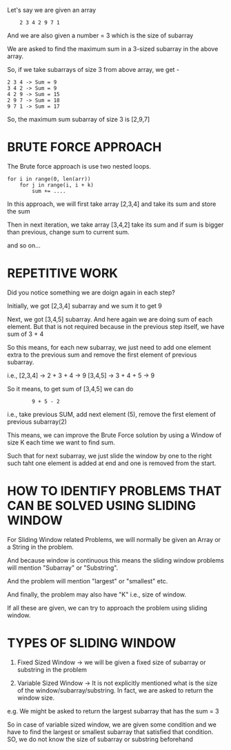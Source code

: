 Let's say we are given an array

        2 3 4 2 9 7 1

And we are also given a number = 3 which is the size of subarray

We are asked to find the maximum sum in a 3-sized subarray in the above array.

So, if we take subarrays of size 3 from above array, we get - 

    2 3 4 -> Sum = 9
    3 4 2 -> Sum = 9
    4 2 9 -> Sum = 15
    2 9 7 -> Sum = 18
    9 7 1 -> Sum = 17

So, the maximum sum subarray of size 3 is [2,9,7]

# BRUTE FORCE APPROACH

The Brute force approach is use two nested loops.

    for i in range(0, len(arr))
        for j in range(i, i + k)
            sum += ....

In this approach, we will first take array [2,3,4] and take its sum and store the sum

Then in next iteration, we take array [3,4,2] take its sum and if sum is bigger than previous, change sum to current sum.

and so on...

# REPETITIVE WORK

Did you notice something we are doign again in each step?

Initially, we got [2,3,4] subarray and we sum it to get 9

Next, we got [3,4,5] subarray. And here again we are doing sum of each element. But that is not required because in the previous step itself, we have sum of 3 + 4

So this means, for each new subarray, we just need to add one element extra to the previous sum and remove the first element of previous subarray.

i.e., [2,3,4] -> 2 + 3 + 4     -> 9
      [3,4,5] ->     3 + 4 + 5 -> 9

So it means, to get sum of [3,4,5] we can do

            9 + 5 - 2

i.e., take previous SUM, add next element (5), remove the first element of previous subarray(2)


This means, we can improve the Brute Force solution by using a Window of size K each time we want to find sum.

Such that for next subarray, we just slide the window by one to the right such taht one element is added at end and one is removed from the start.


# HOW TO IDENTIFY PROBLEMS THAT CAN BE SOLVED USING SLIDING WINDOW

For Sliding Window related Problems, we will normally be given an Array or a String in the problem.

And because window is continuous this means the sliding window problems will mention "Subarray" or "Substring". 

And the problem will mention "largest" or "smallest" etc.

And finally, the problem may also have "K" i.e., size of window.

If all these are given, we can try to approach the problem using sliding window.


# TYPES OF SLIDING WINDOW

1. Fixed Sized Window -> we will be given a fixed size of subarray or substring in the problem


2. Variable Sized Window -> It is not explicitly mentioned what is the size of the window/subarray/substring. In fact, we are asked to return the window size. 

 e.g. We might be asked to return the largest subarray that has the sum = 3 

 So in case of variable sized window, we are given some condition and we have to find the largest or smallest subarray that satisfied that condition. SO, we do not know the size of subarray or substring beforehand
